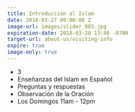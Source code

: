 ```yaml
---
title: Introducción al Islam
date: 2018-03-27 00:00:00 Z
image-url: images/slider_003.jpg
expiration-date: 2018-03-28 13:40 -0700
target-url: about-us/visiting-info
expire: true
image-only: true
---
```


- 3
- Enseñanzas del Islam en Español
- Preguntas y respuestas
- Observación de la Oración
- Los Domingos 11am - 12pm
